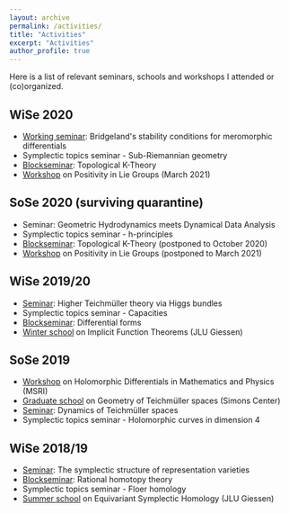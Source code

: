 ```yaml
---
layout: archive
permalink: /activities/
title: "Activities"
excerpt: "Activities"
author_profile: true
---
```


Here is a list of relevant seminars, schools and workshops I attended or (co)organized.

## WiSe 2020

  - [Working seminar](https://www.mathi.uni-heidelberg.de/~pozzetti/stability.html): Bridgeland's stability conditions for meromorphic differentials
  - Symplectic topics seminar - Sub-Riemannian geometry 
  - [Blockseminar](https://www.groups-and-spaces.kit.edu/245.php): Topological K-Theory
  - [Workshop](https://www.mathi.uni-heidelberg.de/~mpfeil/positivity.html) on Positivity in Lie Groups (March 2021)

## SoSe 2020 (surviving quarantine)
  
  - Seminar: Geometric Hydrodynamics meets Dynamical Data Analysis
  - Symplectic topics seminar - h-principles
  - [Blockseminar](https://www.groups-and-spaces.kit.edu/245.php): Topological K-Theory (postponed to October 2020)
  - [Workshop](https://www.mathi.uni-heidelberg.de/~mpfeil/positivity.html) on Positivity in Lie Groups (postponed to March 2021)

## WiSe 2019/20
  
  - [Seminar](https://www.mathi.uni-heidelberg.de/~jhorn/Higgs_bundle_seminar.pdf): Higher Teichmüller theory via Higgs bundles 
  - Symplectic topics seminar - Capacities
  - [Blockseminar](http://www.groups-and-spaces.kit.edu/downloads/RTG_seminar_06_list_of_talks_differential_forms.pdf): Differential forms
  - [Winter school](https://sites.google.com/view/ifthm-gnd/startseite) on Implicit Function Theorems (JLU Giessen)

## SoSe 2019
  - [Workshop](https://www.msri.org/workshops/895) on Holomorphic Differentials in Mathematics and Physics (MSRI)
  - [Graduate school](http://scgp.stonybrook.edu/archives/27840) on Geometry of Teichmüller spaces (Simons Center)
  - [Seminar](https://www.mathi.uni-heidelberg.de/~mpfeil/seminarSoSe19.html): Dynamics of Teichmüller spaces 
  - Symplectic topics seminar - Holomorphic curves in dimension 4
  
## WiSe 2018/19
  - [Seminar](https://www.mathi.uni-heidelberg.de/~mpfeil/seminarWS1819.html): The symplectic structure of representation varieties
  - [Blockseminar](http://www.groups-and-spaces.kit.edu/downloads/RTG_seminar_05_schedule_rational_homotopy_theory.pdf): Rational homotopy theory
  - Symplectic topics seminar - Floer homology
  - [Summer school](https://sites.google.com/view/equivariantsymplectichomology/) on Equivariant Symplectic Homology (JLU Giessen)
